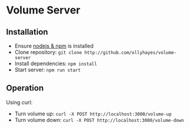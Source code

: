 # Volume Server

## Installation

* Ensure [nodejs & npm](https://nodejs.org/en/) is installed
* Clone repository: `git clone http://github.com/ollyhayes/volume-server`
* Install dependencies: `npm install`
* Start server: `npm run start`

## Operation

Using curl:

* Turn volume up: `curl -X POST http://localhost:3000/volume-up`
* Turn volume down: `curl -X POST http://localhost:3000/volume-down`